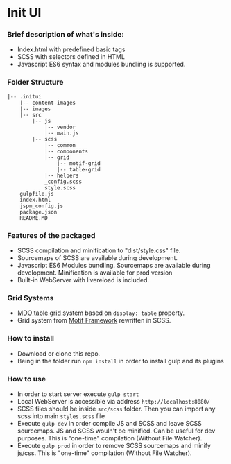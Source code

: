 # Init UI
### Brief description of what's inside:
* Index.html with predefined basic tags
* SCSS with selectors defined in HTML
* Javascript ES6 syntax and modules bundling is supported.

### Folder Structure
```
|-- .initui
    |-- content-images
    |-- images
    |-- src
        |-- js
            |-- vendor
            |-- main.js
        |-- scss
            |-- common
            |-- components
            |-- grid
                |-- motif-grid
                |-- table-grid
            |-- helpers
            _config.scss
            style.scss
    gulpfile.js
    index.html
    jspm_config.js
    package.json
    README.MD
```

### Features of the packaged
* SCSS compilation and minification to "dist/style.css" file.
* Sourcemaps of SCSS are available during development.
* Javascript ES6 Modules bundling. Sourcemaps are available during development. Minification is available for prod version 
* Built-in WebServer with livereload is included.

### Grid Systems
* [MDO table grid system](http://mdo.github.io/table-grid/) based on `display: table` property. 
* Grid system from [Motif Framework](https://github.com/MotifFramework/Motif) rewritten in SCSS.  

### How to install
* Download or clone this repo.
* Being in the folder run ```npm install``` in order to install gulp and its plugins

### How to use
* In order to start server execute `````gulp start`````
* Local WebServer is accessible via address ```http://localhost:8080/```
* SCSS files should be inside ```src/scss``` folder. Then you can import any scss into main ```styles.scss``` file
* Execute ```gulp dev``` in order compile JS and SCSS and leave SCSS sourcemaps. JS and SCSS wouln't be minified. Can be useful for dev purposes. This is "one-time" compilation (Without File Watcher).
* Execute ```gulp prod``` in order to remove SCSS sourcemaps and minify js/css. This is "one-time" compilation (Without File Watcher).
